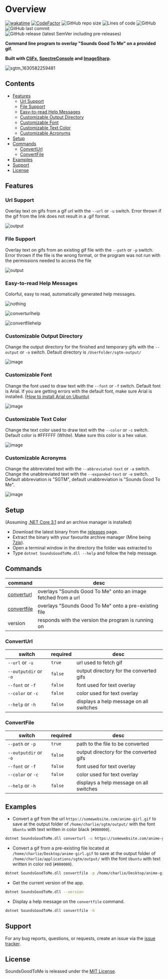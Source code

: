 # Overview
[![wakatime](https://wakatime.com/badge/github/GoodPro712/SoundsGoodToMe.svg)](https://wakatime.com/badge/github/GoodPro712/SoundsGoodToMe)
[![CodeFactor](https://www.codefactor.io/repository/github/goodpro712/soundsgoodtome/badge)](https://www.codefactor.io/repository/github/goodpro712/soundsgoodtome)
![GitHub repo size](https://img.shields.io/github/repo-size/goodpro712/soundsgoodtome)
![Lines of code](https://img.shields.io/tokei/lines/github/goodpro712/soundsgoodtome)
![GitHub](https://img.shields.io/github/license/goodpro712/soundsgoodtome)
![GitHub last commit](https://img.shields.io/github/last-commit/goodpro712/soundsgoodtome)
![GitHub release (latest SemVer including pre-releases)](https://img.shields.io/github/v/release/goodpro712/soundsgoodtome?include_prereleases&sort=semver)

**Command line program to overlay "Sounds Good To Me" on a provided gif.**

**Built with [CliFx](https://github.com/Tyrrrz/CliFx), [SpectreConsole](https://github.com/spectreconsole/spectre.console) and [ImageSharp](https://github.com/SixLabors/ImageSharp).**

![sgtm_1630582259481](https://user-images.githubusercontent.com/45357714/131836454-68e9c9dc-e2f5-48c4-84de-5277c4c38c25.gif)

## Contents
- [Features](#features)
    - [Url Support](#url-support)
    - [File Support](#file-support)
    - [Easy-to-read Help Messages](#easy-to-read-help-messages)
    - [Customizable Output Directory](#customizable-output-directory)
    - [Customizable Font](#customizable-font)
    - [Customizable Text Color](#customizable-text-color)
    - [Customizable Acronyms](#customizable-acronyms)
- [Setup](#setup)
- [Commands](#commands)
    - [ConvertUrl](#converturl)
    - [ConvertFile](#convertfile)
- [Examples](#examples)
- [Support](#support)
- [License](#license)

## Features
### Url Support
Overlay text on gifs from a gif url with the `--url` or `-u` switch. Error thrown if the gif from the link does not result in a .gif format.

![output](https://user-images.githubusercontent.com/45357714/131810218-49cde778-9281-4683-9a85-e66c1555505e.gif)

### File Support
Overlay text on gifs from an existing gif file with the `--path` or `-p` switch.
Error thrown if the file is the wrong format, or the program was not run with the permissions needed to access the file

![output](https://user-images.githubusercontent.com/45357714/131811050-907931f3-d43c-4156-9b3e-201a6d22c019.gif)

### Easy-to-read Help Messages
Colorful, easy to read, automatically generated help messages.

![nothing](https://user-images.githubusercontent.com/45357714/131811267-5a4ab4c3-af13-4edf-800e-d113ec1c3cc8.png)

![converturlhelp](https://user-images.githubusercontent.com/45357714/131811509-05318ee5-e3fd-4a8d-97b0-ab73f0e047ea.png)

![convertfilehelp](https://user-images.githubusercontent.com/45357714/131811514-d9ca0471-3964-4cf3-b571-e712c383ebe3.png)

### Customizable Output Directory
Change the output directory for the finished and temporary gifs with the `--output` or `-o` switch.
Default directory is `/UserFolder/sgtm-output/`

![image](https://user-images.githubusercontent.com/45357714/131813606-1a3bb0f2-d1a7-4a44-9942-af360627a12f.png)

### Customizable Font
Change the font used to draw text with the `--font` or `-f` switch.
Default font is Arial. If you are getting errors with the default font, make sure Arial is installed.
[(How to install Arial on Ubuntu)](https://askubuntu.com/questions/651441/how-to-install-arial-font-and-other-windows-fonts-in-ubuntu)

![image](https://user-images.githubusercontent.com/45357714/131814088-9f8ed19a-96ab-48bf-8a01-7ceb63ffc579.png)

### Customizable Text Color
Change the text color used to draw text with the `--color` or `-c` switch.
Default color is #FFFFFF (White). Make sure this color is a hex value.

![image](https://user-images.githubusercontent.com/45357714/131814904-4ae06504-8dc2-4ba0-8b02-e4bba79faf80.png)

### Customizable Acronyms
Change the abbreviated text with the `--abbreviated-text` or `-a` switch.
Change the unabbreviated text with the `--expanded-text` or `-e` switch.
Default abbreviation is "SGTM", default unabbreviation is "Sounds Good To Me".

![image](https://user-images.githubusercontent.com/45357714/131814904-4ae06504-8dc2-4ba0-8b02-e4bba79faf80.png)

## Setup
(Assuming [.NET Core 3.1](https://dotnet.microsoft.com/download) and an archive manager is installed)
- Download the latest binary from the [releases](https://github.com/GoodPro712/SoundsGoodToMe/releases) page.
- Extract the binary with your favourite archive manager (Mine being [7zip](https://www.7-zip.org/)).
- Open a terminal window in the directory the folder was extracted to
- Type `dotnet SoundsGoodToMe.dll --help` and follow the help message.

## Commands

| command | desc |
| - | - |
[converturl](#converturl) | overlays "Sounds Good To Me" onto an image fetched from a url
[convertfile](#convertfile) | overlays "Sounds Good To Me" onto a pre-existing file
version | responds with the version the program is running on

### ConvertUrl
| switch | required | desc |
| - | - | - |
`--url` or `-u` | `true` | url used to fetch gif
`--outputdir` or `-o` | `false` | output directory for the converted gifs
`--font` or `-f` | `false` | font used for text overlay
`--color` or `-c` | `false` | color used for text overlay
`--help` or `-h` | `false` | displays a help message on all switches

### ConvertFile
| switch | required | desc |
| - | - | - |
`--path` or `-p` | `true` | path to the file to be converted
`--outputdir` or `-o` | `false` | output directory for the converted gifs
`--font` or `-f` | `false` | font used for text overlay
`--color` or `-c` | `false` | color used for text overlay
`--help` or `-h` | `false` | displays a help message on all switches

## Examples
- Convert a gif from the url `https://somewebsite.com/anime-girl.gif` to save at the output folder of `/home/charlie/sgtm/output/` with the font `Ubuntu` with text written in color black (`#000000`).
```bash
dotnet SoundsGoodToMe.dll converturl -u https://somewebsite.com/anime-girl.gif -o /home/charlie/sgtm/output/ -f Ubuntu -c #000000
```

- Convert a gif from a pre-existing file located at `/home/charlie/Desktop/anime-girl.gif` to save at the output folder of `/home/charlie/applications/sgtm/output/` with the font `Ubuntu` with text written in color red (`#000000`).
```bash
dotnet SoundsGoodToMe.dll convertfile -p /home/charlie/Desktop/anime-girl.gif -o /home/charlie/applications/sgtm/output/ -f Ubuntu -c #FF0000
```

- Get the current version of the app.
```bash
dotnet SoundsGoodToMe.dll --version
```

- Display a help message on the `convertfile` command.
```bash
dotnet SoundsGoodToMe.dll convertfile -h
```

## Support
For any bug reports, questions, or requests, create an issue via the [issue tracker](https://github.com/GoodPro712/SoundsGoodToMe/issues).

## License
SoundsGoodToMe is released under the [MIT License](https://github.com/GoodPro712/SoundsGoodToMe/blob/master/LICENSE).
